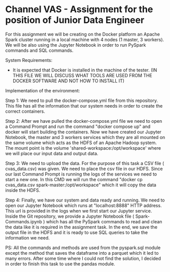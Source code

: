 # Channel VAS - Assignment for the position of Junior Data Engineer

For this assignment we will be creating on the Docker platform an Apache Spark cluster running in a local machine with 4 nodes (1 master, 3 workers). We will be also using 
the Jupyter Notebook in order to run PySpark commands and SQL commands.

System Requirements:
  - It is expected that Docker is installed in the machine of the tester. (IN THIS FILE WE WILL DISCUSS WHAT TOOLS ARE USED FROM THE DOCKER SOFTWARE AND NOT HOW TO INSTALL IT)
  
  
Implementation of the environment:

  Step 1: We need to pull the docker-compose.yml file from this repository. This file has all the information that our system needs in order to create the correct containers.

  Step 2: After we have pulled the docker-compose.yml file we need to open a Command Prompt and run the command "docker compose up" and docker will start building the containers.
          Now we have created our Jupyter Notebook, the master and 3 workers services which they are all mounted on the same volume which acts as the HDFS of an Apache Hadoop
          system. The mount point is the volume 'shared-workspace:/opt/workspace' where we will place our input data and output data.

  Step 3: We need to upload the data. For the purpose of this task a CSV file ( cvas_data.csv) was given. We need to place the csv file in our HDFS. Since our last Command Prompt 
          is running the logs of the services we need to start a new one. In this CMD we will run the command "docker cp cvas_data.csv spark-master:/opt/workspace" which it will 
          copy the data inside the HDFS. 
          
  Step 4: Finally, we have our system and data ready and running. We need to open our Jupyter Notebook which runs at "localhost:8888" HTTP address. This url is provided in the 
          logs when we first start our Jupyter service. Inside the Git repository, we provide a Jupyter Notebook file ( Spark-Commands.ipynb ) which has all the PySpark commands 
          to read and clean the data like it is required in the assignment task. In the end, we save the output file in the HDFS and it is ready to use SQL queries to take the 
          information we need.
            
         
 
PS: All the commands and methods are used from the pyspark.sql module except the method that saves the dataframe into a parquet which it led to many errors. After some time where 
I could not find the solution, I decided in order to finish this task to use the pandas module.
